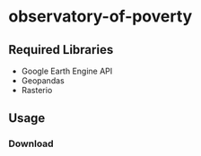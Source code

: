 # observatory-of-poverty

## Required Libraries
* Google Earth Engine API
* Geopandas
* Rasterio

## Usage

### Download
